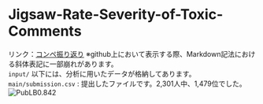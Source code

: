 # Jigsaw-Rate-Severity-of-Toxic-Comments
リンク：[コンペ振り返り](main/review.ipynb) ※github上において表示する際、Markdown記法における斜体表記に一部崩れがあります。  
`input/` 以下には、分析に用いたデータが格納してあります。  
`main/submission.csv` : 提出したファイルです。2,301人中、1,479位でした。
![PubLB0.842](https://user-images.githubusercontent.com/88909328/156013006-63b48109-7bc0-4836-804c-04fbc3a93d3f.png)

